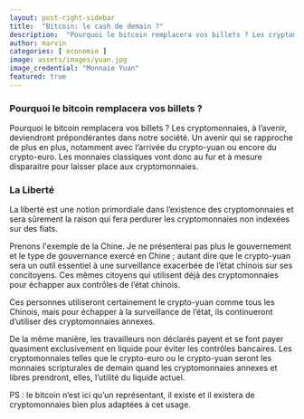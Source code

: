 ```yaml
---
layout: post-right-sidebar
title:  "Bitcoin: le cash de demain ?"
description:  "Pourquoi le bitcoin remplacera vos billets ? Les cryptomonnaies, à l’avenir, deviendront prépondérantes dans notre société. Un avenir qui se rapproche de plus en plus, notamment avec l’arrivée du crypto-yuan ou encore du crypto-euro."
author: marvin
categories: [ economie ]
image: assets/images/yuan.jpg
image_credential: "Monnaie Yuan"
featured: true
---
```


### Pourquoi le bitcoin remplacera vos billets ?

Pourquoi le bitcoin remplacera vos billets ?
Les cryptomonnaies, à l’avenir, deviendront prépondérantes dans notre société. Un avenir qui se rapproche de plus en plus, notamment avec l’arrivée du crypto-yuan ou encore du crypto-euro. Les monnaies classiques vont donc au fur et à mesure disparaitre pour laisser place aux cryptomonnaies.

### La Liberté

La liberté est une notion primordiale dans l’existence des cryptomonnaies et sera sûrement la raison qui fera perdurer les cryptomonnaies non indexées sur des fiats.

Prenons l'exemple de la Chine. Je ne présenterai pas plus le gouvernement et le type de gouvernance exercé en Chine ; autant dire que le crypto-yuan sera un outil essentiel à une surveillance exacerbée de l’état chinois sur ses concitoyens. Ces mêmes citoyens qui utilisent déjà des cryptomonnaies pour échapper aux contrôles de l’état chinois. 

Ces personnes utiliseront certainement le crypto-yuan comme tous les Chinois, mais pour échapper à la surveillance de l’état, ils continueront d’utiliser des cryptomonnaies annexes.

De la même manière, les travailleurs non déclarés payent et se font payer quasiment exclusivement en liquide pour éviter les contrôles bancaires. Les cryptomonnaies telles que le crypto-euro ou le crypto-yuan seront les monnaies scripturales de demain quand les cryptomonnaies annexes et libres prendront, elles, l’utilité du liquide actuel.

PS : le bitcoin n’est ici qu’un représentant, il existe et il existera de cryptomonnaies bien plus adaptées à cet usage.